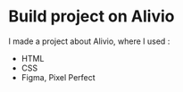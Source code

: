 # Build project on Alivio
I made a project about Alivio, where I used :
- HTML
- CSS
- Figma, Pixel Perfect
